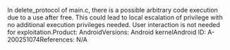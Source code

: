 In delete_protocol of main.c, there is a possible arbitrary code execution due to a use after free. This could lead to local escalation of privilege with no additional execution privileges needed. User interaction is not needed for exploitation.Product: AndroidVersions: Android kernelAndroid ID: A-200251074References: N/A